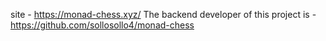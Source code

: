 site - https://monad-chess.xyz/
The backend developer of this project is - https://github.com/sollosollo4/monad-chess
